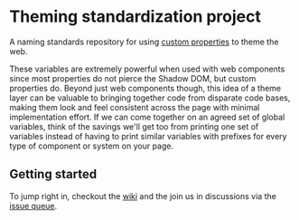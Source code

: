 # Theming standardization project
A naming standards repository for using [custom properties](https://www.w3.org/TR/css-variables-1/) to theme the web.

These variables are extremely powerful when used with web components since most properties do not pierce the Shadow DOM, but custom properties do. Beyond just web components though, this idea of a theme layer can be valuable to bringing together code from disparate code bases, making them look and feel consistent across the page with minimal implementation effort.  If we can come together on an agreed set of global variables, think of the savings we'll get too from printing one set of variables instead of having to print similar variables with prefixes for every type of component or system on your page.

## Getting started
To jump right in, checkout the [wiki](https://github.com/castastrophe/wc-theming-standards/wiki) and the join us in discussions via the [issue queue](https://github.com/castastrophe/wc-theming-standards/issues).
